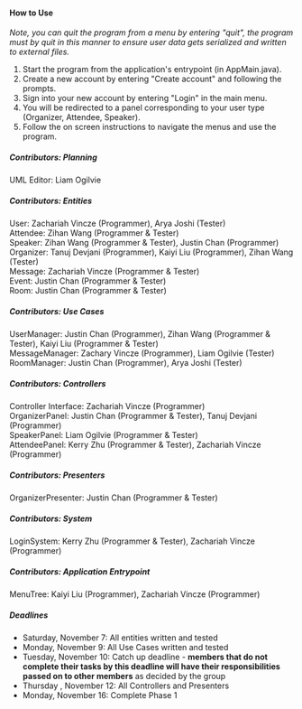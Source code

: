 #### How to Use ####
*Note, you can quit the program from a menu by entering "quit", the program
must by quit in this manner to ensure user data gets serialized and written to
external files.*
1. Start the program from the application's entrypoint (in AppMain.java).
2. Create a new account by entering "Create account" and following the prompts.
3. Sign into your new account by entering "Login" in the main menu.
4. You will be redirected to a panel corresponding to your user type (Organizer,
Attendee, Speaker).
5. Follow the on screen instructions to navigate the menus and use the program.


##### Contributors: Planning #####
UML Editor: Liam Ogilvie

##### Contributors: Entities #####  
User: Zachariah Vincze (Programmer), Arya Joshi (Tester) \
Attendee: Zihan Wang (Programmer & Tester) \
Speaker: Zihan Wang (Programmer & Tester), Justin Chan (Programmer)\
Organizer: Tanuj Devjani (Programmer), Kaiyi Liu (Programmer), Zihan Wang (Tester) \
Message: Zachariah Vincze (Programmer & Tester) \
Event: Justin Chan (Programmer & Tester) \
Room: Justin Chan (Programmer & Tester) 

##### Contributors: Use Cases #####
UserManager: Justin Chan (Programmer), Zihan Wang (Programmer & Tester),  Kaiyi Liu (Programmer & Tester) \
MessageManager: Zachary Vincze (Programmer), Liam Ogilvie (Tester) \
RoomManager: Justin Chan (Programmer), Arya Joshi (Tester)

##### Contributors: Controllers #####
Controller Interface: Zachariah Vincze (Programmer) \
OrganizerPanel: Justin Chan (Programmer & Tester), Tanuj Devjani (Programmer) \
SpeakerPanel: Liam Ogilvie (Programmer & Tester) \
AttendeePanel: Kerry Zhu (Programmer & Tester), Zachariah Vincze (Programmer)

##### Contributors: Presenters #####
OrganizerPresenter: Justin Chan (Programmer & Tester) 

##### Contributors: System #####
LoginSystem: Kerry Zhu (Programmer & Tester), Zachariah Vincze (Programmer)

##### Contributors: Application Entrypoint
MenuTree: Kaiyi Liu (Programmer), Zachariah Vincze (Programmer)

##### Deadlines #####  
 - Saturday, November 7: All entities written and tested
 - Monday, November 9: All Use Cases written and tested
 - Tuesday, November 10: Catch up deadline - **members that do not complete their tasks by this deadline will have their responsibilities passed on to other members** as decided by the group
 - Thursday , November 12: All Controllers and Presenters
 - Monday, November 16: Complete Phase 1
 
